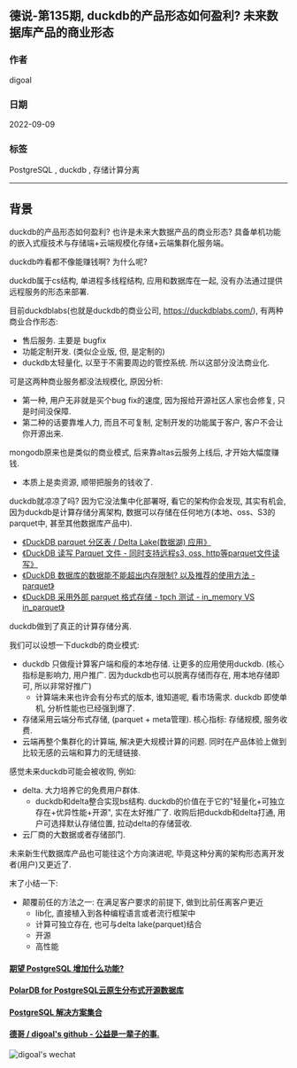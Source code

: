 ## 德说-第135期, duckdb的产品形态如何盈利? 未来数据库产品的商业形态      
                              
### 作者                              
digoal                              
                              
### 日期                              
2022-09-09                              
                              
### 标签                              
PostgreSQL , duckdb , 存储计算分离                   
                  
----                              
                              
## 背景    
duckdb的产品形态如何盈利? 也许是未来大数据产品的商业形态? 具备单机功能的嵌入式瘦技术与存储端+云端规模化存储+云端集群化服务端。    
  
duckdb咋看都不像能赚钱啊? 为什么呢?  
  
duckdb属于cs结构, 单进程多线程结构, 应用和数据库在一起, 没有办法通过提供远程服务的形态来部署.    
  
目前duckdblabs(也就是duckdb的商业公司, https://duckdblabs.com/), 有两种商业合作形态:   
- 售后服务. 主要是 bugfix   
- 功能定制开发. (类似企业版, 但, 是定制的)   
- duckdb太轻量化, 以至于不需要周边的管控系统. 所以这部分没法商业化.   
  
可是这两种商业服务都没法规模化, 原因分析:  
- 第一种, 用户无非就是买个bug fix的速度, 因为报给开源社区人家也会修复, 只是时间没保障.   
- 第二种的话要靠堆人力, 而且不可复制, 定制开发的功能属于客户, 客户不会让你开源出来.    
  
mongodb原来也是类似的商业模式, 后来靠altas云服务上线后, 才开始大幅度赚钱.   
- 本质上是卖资源, 顺带把服务的钱收了.    
  
duckdb就凉凉了吗? 因为它没法集中化部署呀, 看它的架构你会发现, 其实有机会, 因为duckdb是计算存储分离架构, 数据可以存储在任何地方(本地、oss、S3的parquet中, 甚至其他数据库产品中).    
- [《DuckDB parquet 分区表 / Delta Lake(数据湖) 应用》](../202209/20220905_01.md)    
- [《DuckDB 读写 Parquet 文件 - 同时支持远程s3, oss, http等parquet文件读写》](../202209/20220901_01.md)    
- [《DuckDB 数据库的数据能不能超出内存限制? 以及推荐的使用方法 - parquet》](../202209/20220901_03.md)    
- [《DuckDB 采用外部 parquet 格式存储 - tpch 测试 - in_memory VS in_parquet》](../202209/20220901_05.md)    
  
duckdb做到了真正的计算存储分离.    
  
我们可以设想一下duckdb的商业模式:  
- duckdb 只做瘦计算客户端和瘦的本地存储. 让更多的应用使用duckdb. (核心指标是影响力, 用户推广. 因为duckdb也可以脱离存储而存在, 用本地存储即可, 所以非常好推广)   
    - 计算端未来也许会有分布式的版本, 谁知道呢, 看市场需求.  duckdb 即使单机, 分析性能也已经强到爆了.    
- 存储采用云端分布式存储,  (parquet + meta管理).  核心指标: 存储规模, 服务收费.    
- 云端再整个集群化的计算端, 解决更大规模计算的问题. 同时在产品体验上做到比较无感的云端和算力的无缝链接.  
  
感觉未来duckdb可能会被收购, 例如:   
- delta. 大力培养它的免费用户群体.     
    - duckdb和delta整合实现bs结构. duckdb的价值在于它的"轻量化+可独立存在+优异性能+开源", 实在太好推广了. 收购后把duckdb和delta打通, 用户可选择默认存储位置, 拉动delta的存储营收.    
- 云厂商的大数据或者存储部门.     
   
未来新生代数据库产品也可能往这个方向演进呢, 毕竟这种分离的架构形态离开发者(用户)又更近了.   
  
末了小结一下:  
- 颠覆前任的方法之一: 在满足客户要求的前提下, 做到比前任离客户更近
    - lib化, 直接植入到各种编程语言或者流行框架中 
    - 计算可独立存在, 也可与delta lake(parquet)结合
    - 开源
    - 高性能
     
  
#### [期望 PostgreSQL 增加什么功能?](https://github.com/digoal/blog/issues/76 "269ac3d1c492e938c0191101c7238216")
  
  
#### [PolarDB for PostgreSQL云原生分布式开源数据库](https://github.com/ApsaraDB/PolarDB-for-PostgreSQL "57258f76c37864c6e6d23383d05714ea")
  
  
#### [PostgreSQL 解决方案集合](https://yq.aliyun.com/topic/118 "40cff096e9ed7122c512b35d8561d9c8")
  
  
#### [德哥 / digoal's github - 公益是一辈子的事.](https://github.com/digoal/blog/blob/master/README.md "22709685feb7cab07d30f30387f0a9ae")
  
  
![digoal's wechat](../pic/digoal_weixin.jpg "f7ad92eeba24523fd47a6e1a0e691b59")
  
